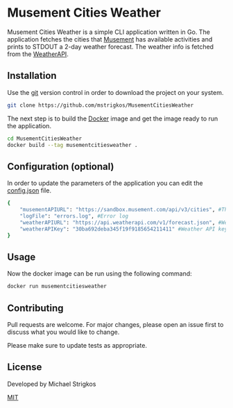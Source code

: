 # Musement Cities Weather

Musement Cities Weather is a simple CLI application written in Go. The application fetches the cities that [Musement](https://www.musement.com/us/) has available activities and prints to STDOUT a 2-day weather forecast. The weather info is fetched from the [WeatherAPI](https://www.weatherapi.com/).

## Installation

Use the [git](https://git-scm.com/) version control in order to download the project on your system.

```bash
git clone https://github.com/mstrigkos/MusementCitiesWeather
```
The next step is to build the [Docker](https://www.docker.com/get-started) image and get the image ready to run the application.
```bash
cd MusementCitiesWeather
docker build --tag musementcitiesweather .
```
## Configuration (optional)
In order to update the parameters of the application you can edit the [config.json](https://github.com/mstrigkos/MusementCitiesWeather/blob/master/config.json) file.
```bash
{
    "musementAPIURL": "https://sandbox.musement.com/api/v3/cities", #The Musement API URL
    "logFile": "errors.log", #Error log
    "weatherAPIURL": "https://api.weatherapi.com/v1/forecast.json", #Weather API URL
    "weatherAPIKey": "30ba692deba345f19f9185654211411" #Weather API key
}
```

## Usage
Now the docker image can be run using the following command:
```bash
docker run musementcitiesweather 
```

## Contributing
Pull requests are welcome. For major changes, please open an issue first to discuss what you would like to change.

Please make sure to update tests as appropriate.

## License
Developed by Michael Strigkos

[MIT](https://github.com/mstrigkos/MusementCitiesWeather/blob/master/LICENSE)
